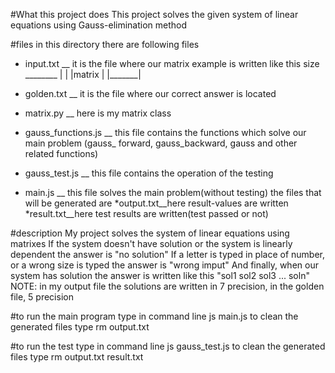 #What this project does
 This project solves the given system of linear equations using Gauss-elimination method

#files
 in this directory there are following files
* input.txt __ it is the file where our matrix example is written like this
	        size
		________
               |       |
               |matrix |
               |_______|

* golden.txt __ it is the file where our correct answer is located
* matrix.py __ here is my matrix class
* gauss_functions.js __ this file contains the functions which solve our main problem (gauss_ forward, gauss_backward, gauss and other related functions) 
* gauss_test.js __ this file  contains the operation of the testing 
* main.js __ this file solves the main problem(without testing)
 the files that will be generated are 
*output.txt__here result-values are written
*result.txt__here test results are written(test passed or not)




#description
My project solves the system of linear equations using matrixes
If the system doesn't have solution or the system is linearly dependent the answer is "no solution"
If a letter is typed in place of number, or a wrong size is typed the answer is "wrong imput"
And finally, when our system has solution the answer is written like this   "sol1 sol2 sol3 ... soln"
NOTE: in my output file the solutions are written in 7 precision, in the golden file, 5 precision



#to run the main program type in command line
 js main.js
to clean the generated files type 
 rm output.txt


#to run the test type in command line
 js gauss_test.js
to clean the generated files type 
 rm output.txt result.txt
